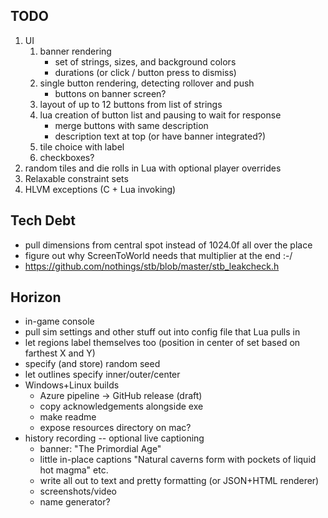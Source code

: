 ## TODO
1. UI
    1. banner rendering
        - set of strings, sizes, and background colors
        - durations (or click / button press to dismiss)
    2. single button rendering, detecting rollover and push
        - buttons on banner screen?
    3. layout of up to 12 buttons from list of strings
    4. lua creation of button list and pausing to wait for response
        - merge buttons with same description
        - description text at top (or have banner integrated?)
    5. tile choice with label
    6. checkboxes? 
2. random tiles and die rolls in Lua with optional player overrides
3. Relaxable constraint sets
4. HLVM exceptions (C + Lua invoking)

## Tech Debt
* pull dimensions from central spot instead of 1024.0f all over the place
* figure out why ScreenToWorld needs that multiplier at the end :-/ 
* https://github.com/nothings/stb/blob/master/stb_leakcheck.h

## Horizon
* in-game console
* pull sim settings and other stuff out into config file that Lua pulls in
* let regions label themselves too (position in center of set based on farthest X and Y)
* specify (and store) random seed
* let outlines specify inner/outer/center
* Windows+Linux builds
    - Azure pipeline -> GitHub release (draft)
    - copy acknowledgements alongside exe
    - make readme
    - expose resources directory on mac?
* history recording -- optional live captioning
    - banner: "The Primordial Age"
    - little in-place captions "Natural caverns form with pockets of liquid hot magma" etc.
    - write all out to text and pretty formatting (or JSON+HTML renderer)
    - screenshots/video
    - name generator?
